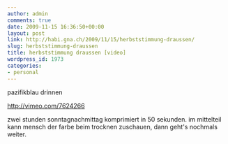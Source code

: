 ```yaml
---
author: admin
comments: true
date: 2009-11-15 16:36:50+00:00
layout: post
link: http://habi.gna.ch/2009/11/15/herbststimmung-draussen/
slug: herbststimmung-draussen
title: herbststimmung draussen [video]
wordpress_id: 1973
categories:
- personal
---
```


pazifikblau drinnen

http://vimeo.com/7624266

zwei stunden sonntagnachmittag komprimiert in 50 sekunden.
im mittelteil kann mensch der farbe beim trocknen zuschauen, dann geht's nochmals weiter.
